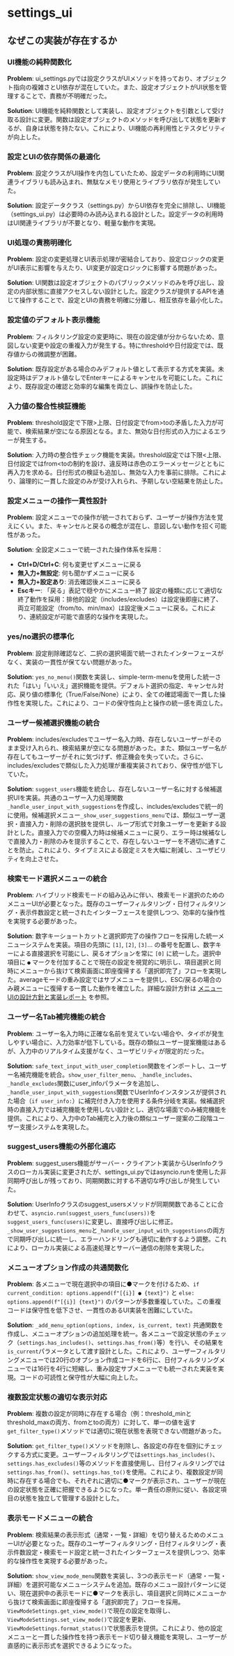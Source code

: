 # settings_ui

## なぜこの実装が存在するか

### UI機能の純粋関数化
**Problem**: ui_settings.pyでは設定クラスがUIメソッドを持っており、オブジェクト指向の複雑さとUI依存が混在していた。また、設定オブジェクトがUI状態を管理することで、責務が不明確だった。

**Solution**: UI機能を純粋関数として実装し、設定オブジェクトを引数として受け取る設計に変更。関数は設定オブジェクトのメソッドを呼び出して状態を更新するが、自身は状態を持たない。これにより、UI機能の再利用性とテスタビリティが向上した。

### 設定とUIの依存関係の最適化
**Problem**: 設定クラスがUI操作を内包していたため、設定データの利用時にUI関連ライブラリも読み込まれ、無駄なメモリ使用とライブラリ依存が発生していた。

**Solution**: 設定データクラス（settings.py）からUI依存を完全に排除し、UI機能（settings_ui.py）は必要時のみ読み込まれる設計とした。設定データの利用時はUI関連ライブラリが不要となり、軽量な動作を実現。

### UI処理の責務明確化
**Problem**: 設定の変更処理とUI表示処理が密結合しており、設定ロジックの変更がUI表示に影響を与えたり、UI変更が設定ロジックに影響する問題があった。

**Solution**: UI関数は設定オブジェクトのパブリックメソッドのみを呼び出し、設定の内部状態に直接アクセスしない設計とした。設定クラスが提供するAPIを通じて操作することで、設定とUIの責務を明確に分離し、相互依存を最小化した。

### 設定値のデフォルト表示機能
**Problem**: フィルタリング設定の変更時に、現在の設定値が分からないため、意図しない変更や設定の重複入力が発生する。特にthresholdや日付設定では、既存値からの微調整が困難。

**Solution**: 既存設定がある場合のみデフォルト値として表示する方式を実装。未設定時はデフォルト値なしでEnterキーによるキャンセルを可能にした。これにより、既存設定の確認と効率的な編集を両立し、誤操作を防止した。

### 入力値の整合性検証機能
**Problem**: threshold設定で下限>上限、日付設定でfrom>toの矛盾した入力が可能で、検索結果が空になる原因となる。また、無効な日付形式の入力によるエラーが発生する。

**Solution**: 入力時の整合性チェック機能を実装。threshold設定では下限<上限、日付設定ではfrom<toの制約を設け、違反時は赤色のエラーメッセージとともに再入力を求める。日付形式の検証も追加し、無効な入力を事前に排除。これにより、論理的に一貫した設定のみが受け入れられ、予期しない空結果を防止した。

### 設定メニューの操作一貫性設計
**Problem**: 設定メニューでの操作が統一されておらず、ユーザーが操作方法を覚えにくい。また、キャンセルと戻るの概念が混在し、意図しない動作を招く可能性があった。

**Solution**: 全設定メニューで統一された操作体系を採用：
- **Ctrl+D/Ctrl+C**: 何も変更せずメニューに戻る
- **無入力+無設定**: 何も聞かずメニューに戻る  
- **無入力+設定あり**: 消去確認後メニューに戻る
- **Escキー**: 「戻る」表記で穏やかにメニュー終了
設定の種類に応じて適切な終了動作を採用：排他的設定（includes/excludes）は設定後即座に終了、両立可能設定（from/to、min/max）は設定後メニューに戻る。これにより、連続設定が可能で直感的な操作を実現した。

### yes/no選択の標準化
**Problem**: 設定削除確認など、二択の選択場面で統一されたインターフェースがなく、実装の一貫性が保てない問題があった。

**Solution**: `yes_no_menu()`関数を実装し、simple-term-menuを使用した統一された「はい」「いいえ」選択機能を提供。デフォルト選択の指定、キャンセル対応、戻り値の標準化（True/False/None）により、全ての確認場面で一貫した操作性を実現した。これにより、コードの保守性向上と操作の統一感を両立した。

### ユーザー候補選択機能の統合
**Problem**: includes/excludesでユーザー名入力時、存在しないユーザーがそのまま受け入れられ、検索結果が空になる問題があった。また、類似ユーザー名が存在してもユーザーがそれに気づけず、修正機会を失っていた。さらに、includes/excludesで類似した入力処理が重複実装されており、保守性が低下していた。

**Solution**: `suggest_users`機能を統合し、存在しないユーザー名に対する候補選択UIを実装。共通のユーザー入力処理関数`_handle_user_input_with_suggestions`を作成し、includes/excludesで統一的に使用。候補選択メニュー`_show_user_suggestions_menu`では、類似ユーザー選択・直接入力・削除の選択肢を提供し、ループ形式で対象ユーザーを更新する設計とした。直接入力での空欄入力時は候補メニューに戻り、エラー時は候補なしで直接入力・削除のみを提示することで、存在しないユーザーを不適切に通すことを防止。これにより、タイプミスによる設定ミスを大幅に削減し、ユーザビリティを向上させた。

### 検索モード選択メニューの統合
**Problem**: ハイブリッド検索モードの組み込みに伴い、検索モード選択のためのメニューUIが必要となった。既存のユーザーフィルタリング・日付フィルタリング・表示件数設定と統一されたインターフェースを提供しつつ、効率的な操作性を実現する必要があった。

**Solution**: 数字キーショートカットと選択即完了の操作フローを採用した統一メニューシステムを実装。項目の先頭に `[1]`, `[2]`, `[3]`... の番号を配置し、数字キーによる直接選択を可能にし、戻るオプションを常に `[0]` に統一した。選択中項目に `●` マークを付加することで現在の設定を視覚的に明示し、項目選択と同時にメニューから抜けて検索画面に即座復帰する「選択即完了」フローを実現した。averageモードの重み設定ではサブメニューを提供し、ESC/戻るの場合のみ親メニューに復帰する一貫した動作を確立した。詳細な設計方針は [メニューUIの設計方針と実装レポート](../docs/20250716-menu.md) を参照。

### ユーザー名Tab補完機能の統合
**Problem**: ユーザー名入力時に正確な名前を覚えていない場合や、タイポが発生しやすい場合に、入力効率が低下している。既存の類似ユーザー提案機能はあるが、入力中のリアルタイム支援がなく、ユーザビリティが限定的だった。

**Solution**: `safe_text_input_with_user_completion`関数をインポートし、ユーザー名補完機能を統合。`show_user_filter_menu`、`_handle_includes`、`_handle_excludes`関数にuser_infoパラメータを追加し、`_handle_user_input_with_suggestions`関数でUserInfoインスタンスが提供された場合（`if user_info:`）に補完付き入力を使用する条件分岐を実装。候補選択時の直接入力では補完機能を使用しない設計とし、適切な場面でのみ補完機能を提供。これにより、入力中のTab補完と入力後の類似ユーザー提案の二段階ユーザー支援システムを実現した。

### suggest_users機能の外部化適応
**Problem**: suggest_users機能がサーバー・クライアント実装からUserInfoクラスのローカル実装に変更されたが、settings_ui.pyではasyncio.runを使用した非同期呼び出しが残っており、同期関数に対する不適切な呼び出しが発生していた。

**Solution**: UserInfoクラスのsuggest_usersメソッドが同期関数であることに合わせて、`asyncio.run(suggest_users_func(users))`を`suggest_users_func(users)`に変更し、直接呼び出しに修正。`_show_user_suggestions_menu`と`_handle_user_input_with_suggestions`の両方で同期呼び出しに統一し、エラーハンドリングも適切に動作するよう調整。これにより、ローカル実装による高速処理とサーバー通信の削除を実現した。

### メニューオプション作成の共通関数化
**Problem**: 各メニューで現在選択中の項目に●マークを付けるため、`if current_condition: options.append(f"[{i}] ● {text}")` と `else: options.append(f"[{i}] {text}")` のパターンが多数重複していた。この重複コードは保守性を低下させ、一貫性のあるUI実装を困難にしていた。

**Solution**: `_add_menu_option(options, index, is_current, text)` 共通関数を作成し、メニューオプションの追加処理を統一。各メニューで設定状態のチェック（`settings.has_includes()`、`settings.has_from()`等）を行い、その結果を`is_current`パラメータとして渡す設計とした。これにより、ユーザーフィルタリングメニューでは20行のオプション作成コードを6行に、日付フィルタリングメニューでは16行を4行に短縮し、重み設定サブメニューでも統一された実装を実現。コードの可読性と保守性が大幅に向上した。

### 複数設定状態の適切な表示対応
**Problem**: 複数の設定が同時に存在する場合（例：threshold_minとthreshold_maxの両方、fromとtoの両方）に対して、単一の値を返す`get_filter_type()`メソッドでは適切に現在状態を表現できない問題があった。

**Solution**: `get_filter_type()`メソッドを削除し、各設定の存在を個別にチェックする方式に変更。ユーザーフィルタリングでは`settings.has_includes()`、`settings.has_excludes()`等のメソッドを直接使用し、日付フィルタリングでは`settings.has_from()`、`settings.has_to()`を使用。これにより、複数設定が同時に存在する場合でも、それぞれに適切に●マークが表示され、ユーザーが現在の設定状態を正確に把握できるようになった。単一責任の原則に従い、各設定項目の状態を独立して管理する設計とした。

### 表示モードメニューの統合
**Problem**: 検索結果の表示形式（通常・一覧・詳細）を切り替えるためのメニューUIが必要となった。既存のユーザーフィルタリング・日付フィルタリング・表示件数設定・検索モード設定と統一されたインターフェースを提供しつつ、効率的な操作性を実現する必要があった。

**Solution**: `show_view_mode_menu`関数を実装し、3つの表示モード（通常・一覧・詳細）を選択可能なメニューシステムを追加。既存のメニュー設計パターンに従い、現在選択中の表示モードに●マークを表示し、項目選択と同時にメニューから抜けて検索画面に即座復帰する「選択即完了」フローを採用。`ViewModeSettings.get_view_mode()`で現在の設定を取得し、`ViewModeSettings.set_view_mode()`で設定を更新、`ViewModeSettings.format_status()`で状態表示を提供。これにより、他の設定メニューと一貫した操作性を持つ表示モード切り替え機能を実現し、ユーザーが直感的に表示形式を選択できるようになった。
